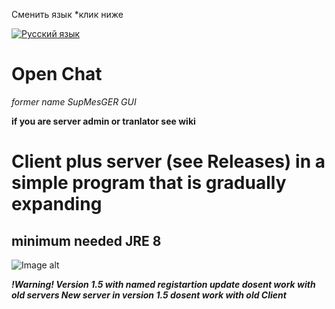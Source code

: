 Сменить язык *клик ниже

[![Русский язык](https://img.shields.io/badge/lang-%D1%80%D1%83%D1%81-red?style=flat)](https://github.com/BackendIsFun/Open-Chat/blob/master/Readme.ru.md)
# Open Chat
_former name SupMesGER GUI_

**if you are server admin or tranlator see wiki**

# Client plus server (see Releases) in a simple program that is gradually expanding
## minimum needed JRE 8

![Image alt](https://github.com/Fedyk3212/Open-Chat/blob/228150aa8ff3b40c62c5f90b037d6cb7edae6936/logo.png)

  ***!Warning!
   Version 1.5 with named registartion update dosent work with old servers
   New server in version 1.5 dosent work with old Client***
